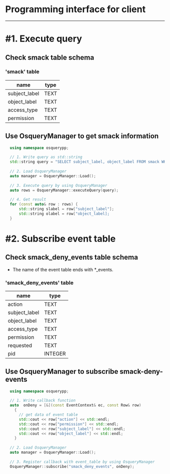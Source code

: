 # Programming interface for client

---

# #1. Execute query
## Check smack table schema
### 'smack' table
| name | type |
|---|---|
| subject_label | TEXT |
| object_label | TEXT |
| access_type | TEXT |
| permission | TEXT |

## Use OsqueryManager to get smack information
```cpp
  using namespace osquerypp;
  
  // 1. Write query as std::string
  std::string query = "SELECT subject_label, object_label FROM smack WHERE access_type = 'read'";
   
  // 2. Load OsqueryManager
  auto manager = OsqueryManager::Load();
   
  // 3. Execute query by using OsqueryManager
  auto rows = OsqueryManager::executeQuery(query);
   
  // 4. Get result
  for (const auto& row : rows) {
      std::string slabel = row["subject_label"];
      std::string olabel = row["object_label];
  }
```

# #2. Subscribe event table
## Check smack_deny_events table schema
- The name of the event table ends with *_events.
### 'smack_deny_events' table
| name | type |
|---|---|
| action | TEXT |
| subject_label | TEXT |
| object_label | TEXT |
| access_type | TEXT |
| permission | TEXT |
| requested | TEXT |
| pid | INTEGER |

## Use OsqueryManager to subscribe smack-deny-events
```cpp
  using namespace osquerypp;
  
  // 1. Write callback function
  auto  onDeny = [&](const EventContext& ec, const Row& row)
    {
      // get data of event table
      std::cout << row["action"] << std::endl;
      std::cout << row["permission"] << std::endl;
      std::cout << row["subject_label"] << std::endl;
      std::cout << row["object_label"] << std::endl;
    }
    
  // 2. Load OsqueryManager
  auto manager = OsqueryManager::Load();
   
  // 3. Register callback with event_table by using OsqueryManager
  OsqueryManager::subscribe("smack_deny_events", onDeny);
```
